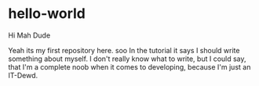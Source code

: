 # hello-world

Hi Mah Dude

Yeah its my first repository here. soo
In the tutorial it says I should write something about myself. I don't really know what to write, but I could say, that I'm a complete noob when it comes to developing, because I'm just an IT-Dewd.
